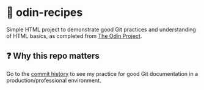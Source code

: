 # 🍳 odin-recipes
Simple HTML project to demonstrate good Git practices and understanding of HTML basics, as completed from [The Odin Project](https://www.theodinproject.com/).

## ❓ Why this repo matters
Go to the [commit history](https://github.com/gsot1/odin-recipes/commits/main) to see my practice for good Git documentation in a production/professional environment.